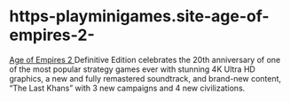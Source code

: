 # https-playminigames.site-age-of-empires-2-
[Age of Empires 2 ](https://playminigames.site/age-of-empires-2/)Definitive Edition celebrates the 20th anniversary of one of the most popular strategy games ever with stunning 4K Ultra HD graphics, a new and fully remastered soundtrack, and brand-new content, “The Last Khans” with 3 new campaigns and 4 new civilizations.
